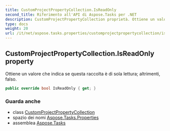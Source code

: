 ```yaml
---
title: CustomProjectPropertyCollection.IsReadOnly
second_title: Riferimento all'API di Aspose.Tasks per .NET
description: CustomProjectPropertyCollection proprietà. Ottiene un valore che indica se questa raccolta è di sola lettura altrimenti falso.
type: docs
weight: 20
url: /it/net/aspose.tasks.properties/customprojectpropertycollection/isreadonly/
---
```

## CustomProjectPropertyCollection.IsReadOnly property

Ottiene un valore che indica se questa raccolta è di sola lettura; altrimenti, falso.

```csharp
public override bool IsReadOnly { get; }
```

### Guarda anche

* class [CustomProjectPropertyCollection](../)
* spazio dei nomi [Aspose.Tasks.Properties](../../customprojectpropertycollection/)
* assemblea [Aspose.Tasks](../../../)


